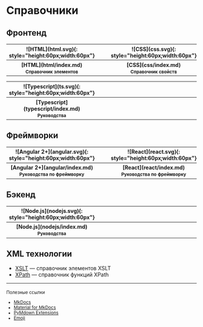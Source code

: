 # Справочники

## Фронтенд

<table class="layout" markdown="1" width="100%">
<tr>
<th width="30%">
![HTML](html.svg){: style="height:60px;width:60px"}
</th>
<th>&nbsp;&nbsp;&nbsp;&nbsp;</th>
<th width="30%">
![CSS](css.svg){: style="height:60px;width:60px"}
</th>
<th>&nbsp;&nbsp;&nbsp;&nbsp;</th>
<th width="30%">
![LESS](less.svg){: style="height:30px;width:70px"}
</th>
</tr>
<tr>
<th>
[HTML](html/index.md)<br />
<small>Справочник элементов</small>
</th>
<th></th>
<th>
[CSS](css/index.md)<br />
<small>Справочник свойств</small>
</th>
<th></th>
<th>
[LESS](less/index.md)<br />
<small>Руководства</small>
</th>
</tr>
</table>

<table class="layout" markdown="1" width="100%">
<tr>
<th width="30%">
![Typescript](ts.svg){: style="height:60px;width:60px"}
</th>
<th>&nbsp;&nbsp;&nbsp;&nbsp;</th>
<th width="30%"></th>
<th>&nbsp;&nbsp;&nbsp;&nbsp;</th>
<th width="30%"></th>
</tr>
<tr>
<th>
[Typescript](typescript/index.md)<br />
<small>Руководства</small>
</th>
<th></th>
<th></th>
<th></th>
<th></th>
</tr>
</table>

## Фреймворки

<table class="layout" markdown="1" width="100%">
<tr>
<th width="30%">
![Angular 2+](angular.svg){: style="height:60px;width:60px"}
</th>
<th>&nbsp;&nbsp;&nbsp;&nbsp;</th>
<th width="30%">
![React](react.svg){: style="height:60px;width:60px"}
</th>
<th>&nbsp;&nbsp;&nbsp;&nbsp;</th>
<th width="30%"></th>
</tr>
<tr>
<th>
[Angular 2+](angular/index.md)<br />
<small>Руководства по фреймворку</small>
</th>
<th></th>
<th>
[React](react/index.md)<br />
<small>Руководства по фреймворку</small>
</th>
<th></th>
<th></th>
</tr>
</table>

## Бэкенд

<table class="layout" markdown="1" width="100%">
<tr>
<th width="30%">
![Node.js](nodejs.svg){: style="height:60px;width:60px"}
</th>
<th>&nbsp;&nbsp;&nbsp;&nbsp;</th>
<th width="30%"></th>
<th>&nbsp;&nbsp;&nbsp;&nbsp;</th>
<th width="30%"></th>
</tr>
<tr>
<th>
[Node.js](nodejs/index.md)<br />
<small>Руководства</small>
</th>
<th></th>
<th></th>
<th></th>
<th></th>
</tr>
</table>

## XML технологии

- [XSLT](xslt/index.md) &mdash; справочник элементов XSLT
- [XPath](xpath/index.md) &mdash; справочник функций XPath

---

<small markdown="1">
Полезные ссылки

- [MkDocs](https://www.mkdocs.org)
- [Material for MkDocs](https://squidfunk.github.io/mkdocs-material/)
- [PyMdown Extensions](https://facelessuser.github.io/pymdown-extensions/)
- [Emoji](https://www.joypixels.com/emoji#all)

</small>

<!--
Планы

- CSS
- [Документация jQuery](https://jquery-docs.ru/)
- Книга [Изучаем jQuery](https://metanit.com/web/jquery/)
- https://antonshevchuk.gitbooks.io/jquery-for-beginners/content/

- [Руководство Javascript](https://metanit.com/web/javascript/)
- [WebGL](https://metanit.com/web/webgl/1.1.php)

- [Canvas](https://msiter.ru/references/canvas-reference)
-->
